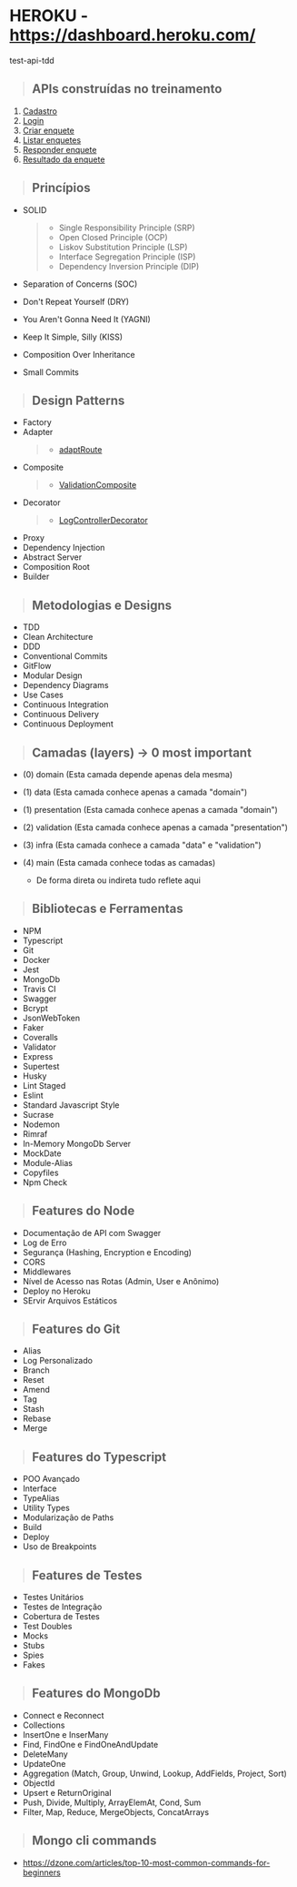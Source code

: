 # HEROKU - https://dashboard.heroku.com/
test-api-tdd


> ## APIs construídas no treinamento

1. [Cadastro](./requirements/signup.md)
2. [Login](./requirements/login.md)
3. [Criar enquete](./requirements/add-survey.md)
4. [Listar enquetes](./requirements/load-surveys.md)
5. [Responder enquete](./requirements/save-survey-result.md)
6. [Resultado da enquete](./requirements/load-survey-result.md)

> ## Princípios

* SOLID
    > * Single Responsibility Principle (SRP)
    > * Open Closed Principle (OCP)
    > * Liskov Substitution Principle (LSP)
    > * Interface Segregation Principle (ISP)
    > * Dependency Inversion Principle (DIP)

* Separation of Concerns (SOC)
* Don't Repeat Yourself (DRY)
* You Aren't Gonna Need It (YAGNI)
* Keep It Simple, Silly (KISS)
* Composition Over Inheritance
* Small Commits

> ## Design Patterns

* Factory
* Adapter 
    > * [adaptRoute](./src/main/adapters/express/express-route-adapter.ts)
* Composite
    > * [ValidationComposite](./src/validation/validators/validation-composite.ts)
* Decorator
    > * [LogControllerDecorator](./src/main/decorators/log-controller-decorator.ts)
* Proxy
* Dependency Injection
* Abstract Server
* Composition Root
* Builder

> ## Metodologias e Designs

* TDD
* Clean Architecture
* DDD
* Conventional Commits
* GitFlow
* Modular Design
* Dependency Diagrams
* Use Cases
* Continuous Integration
* Continuous Delivery
* Continuous Deployment

> ## Camadas (layers) -> 0 most important

* (0) domain (Esta camada depende apenas dela mesma)

* (1)  data (Esta camada conhece apenas a camada "domain")
* (1)  presentation (Esta camada conhece apenas a camada "domain")

* (2)  validation (Esta camada conhece apenas a camada "presentation")
* (3)  infra (Esta camada conhece a camada "data" e "validation")

* (4)  main (Esta camada conhece todas as camadas)
    - De forma direta ou indireta tudo reflete aqui

> ## Bibliotecas e Ferramentas

* NPM
* Typescript
* Git
* Docker
* Jest
* MongoDb
* Travis CI
* Swagger
* Bcrypt
* JsonWebToken
* Faker
* Coveralls
* Validator
* Express
* Supertest
* Husky
* Lint Staged
* Eslint
* Standard Javascript Style
* Sucrase
* Nodemon
* Rimraf
* In-Memory MongoDb Server
* MockDate
* Module-Alias
* Copyfiles
* Npm Check

> ## Features do Node

* Documentação de API com Swagger
* Log de Erro
* Segurança (Hashing, Encryption e Encoding)
* CORS
* Middlewares
* Nível de Acesso nas Rotas (Admin, User e Anônimo)
* Deploy no Heroku
* SErvir Arquivos Estáticos

> ## Features do Git

* Alias
* Log Personalizado
* Branch
* Reset
* Amend
* Tag
* Stash
* Rebase
* Merge

> ## Features do Typescript

* POO Avançado
* Interface
* TypeAlias
* Utility Types
* Modularização de Paths
* Build
* Deploy
* Uso de Breakpoints

> ## Features de Testes

* Testes Unitários
* Testes de Integração
* Cobertura de Testes
* Test Doubles
* Mocks
* Stubs
* Spies
* Fakes

> ## Features do MongoDb

* Connect e Reconnect
* Collections
* InsertOne e InserMany
* Find, FindOne e FindOneAndUpdate
* DeleteMany
* UpdateOne
* Aggregation (Match, Group, Unwind, Lookup, AddFields, Project, Sort)
* ObjectId
* Upsert e ReturnOriginal
* Push, Divide, Multiply, ArrayElemAt, Cond, Sum
* Filter, Map, Reduce, MergeObjects, ConcatArrays

> ## Mongo cli commands
* https://dzone.com/articles/top-10-most-common-commands-for-beginners